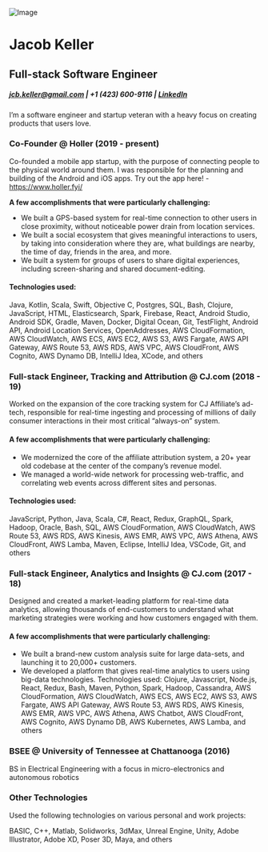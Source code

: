 ![Image](https://media-exp1.licdn.com/dms/image/C5603AQGxxfMWihnSlg/profile-displayphoto-shrink_100_100/0/1580842713131?e=1658966400&v=beta&t=_pOJ03c744M-HuaaL2laf1HvCzyAl18899cfkvkqJ9k)
# Jacob Keller
## Full-stack Software Engineer 
##### jcb.keller@gmail.com | +1 (423) 600-9116 | [LinkedIn](https://www.linkedin.com/in/jacob-keller-490b35128/)

I’m a software engineer and startup veteran with a heavy focus on creating products that users love.

### **Co-Founder @ Holler (2019 - present)**
Co-founded a mobile app startup, with the purpose of connecting people to the physical world around them. I was responsible for the planning and building of the Android and iOS apps. Try out the app here! - https://www.holler.fyi/

**A few accomplishments that were particularly challenging:**
- We built a GPS-based system for real-time connection to other users in close proximity,
without noticeable power drain from location services.
- We built a social ecosystem that gives meaningful interactions to users, by taking into
consideration where they are, what buildings are nearby, the time of day, friends in the
area, and more.
- We built a system for groups of users to share digital experiences, including screen-sharing
and shared document-editing.

#### **Technologies used:**
Java, Kotlin, Scala, Swift, Objective C, Postgres, SQL, Bash, Clojure, JavaScript, HTML,
Elasticsearch, Spark, Firebase, React, Android Studio, Android SDK, Gradle, Maven, Docker, Digital Ocean, Git, TestFlight, Android API, Android Location Services, OpenAddresses, AWS CloudFormation, AWS CloudWatch, AWS ECS, AWS EC2, AWS S3, AWS Fargate, AWS API Gateway, AWS Route 53, AWS RDS, AWS VPC, AWS CloudFront, AWS Cognito, AWS Dynamo DB, IntelliJ Idea, XCode, and others

### **Full-stack Engineer, Tracking and Attribution @ CJ.com (2018 - 19)**
Worked on the expansion of the core tracking system for CJ Affiliate’s ad-tech, responsible for real-time ingesting and processing of millions of daily consumer interactions in their most critical “always-on” system.
   
#### **A few accomplishments that were particularly challenging:**
- We modernized the core of the affiliate attribution system, a 20+ year old codebase at the
center of the company’s revenue model.
- We managed a world-wide network for processing web-traffic, and correlating web events
across different sites and personas.

#### **Technologies used:**
JavaScript, Python, Java, Scala, C#, React, Redux, GraphQL, Spark, Hadoop, Oracle, Bash,
SQL, AWS CloudFormation, AWS CloudWatch, AWS Route 53, AWS RDS, AWS Kinesis, AWS EMR, AWS VPC, AWS Athena, AWS CloudFront, AWS Lamba, Maven, Eclipse, IntelliJ Idea, VSCode, Git, and others

### **Full-stack Engineer, Analytics and Insights @ CJ.com (2017 - 18)**
Designed and created a market-leading platform for real-time data analytics, allowing thousands of end-customers to understand what marketing strategies were working and how customers engaged with them.

#### **A few accomplishments that were particularly challenging:**
- We built a brand-new custom analysis suite for large data-sets, and launching it to 20,000+
customers.
- We developed a platform that gives real-time analytics to users using big-data technologies.
Technologies used:
Clojure, Javascript, Node.js, React, Redux, Bash, Maven, Python, Spark, Hadoop,
Cassandra, AWS CloudFormation, AWS CloudWatch, AWS ECS, AWS EC2, AWS S3, AWS Fargate, AWS API Gateway, AWS Route 53, AWS RDS, AWS Kinesis, AWS EMR, AWS VPC, AWS Athena, AWS Chatbot, AWS CloudFront, AWS Cognito, AWS Dynamo DB, AWS Kubernetes, AWS Lamba, and others

### **BSEE @ University of Tennessee at Chattanooga (2016)**
BS in Electrical Engineering with a focus in micro-electronics and autonomous robotics

### **Other Technologies**
Used the following technologies on various personal and work projects:

BASIC, C++, Matlab, Solidworks, 3dMax, Unreal Engine, Unity, Adobe Illustrator, Adobe XD, Poser 3D, Maya, and others